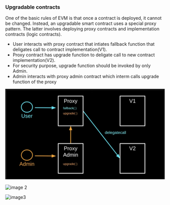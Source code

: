 ### Upgradable contracts

One of the basic rules of EVM is that once a contract is deployed, it cannot be changed. Instead, an upgradable smart contract uses a special proxy pattern. The latter involves deploying proxy contracts and implementation contracts (logic contracts).

- User interacts with proxy contract that intiates fallback function that deligates call to contract implementation(V1).
- Proxy contract has upgrade function to deligate call to new contract implementation(V2).
- For security purpose, upgrade function should be invoked by only Admin.
- Admin interacts with proxy admin contract which interm calls upgrade function of the proxy

![image 1](https://raw.githubusercontent.com/chandrakumarreddy/upgradeable--smart-contract/master/images/Screenshot%202022-04-16%20at%207.09.59%20PM.png)

![image 2](https://i0.wp.com/blog.openzeppelin.com/wp-content/uploads/2020/09/graph-04.png?resize=840%2C420&ssl=1)

![image3](https://res.cloudinary.com/practicaldev/image/fetch/s--nGhnsYS9--/c_limit%2Cf_auto%2Cfl_progressive%2Cq_auto%2Cw_880/https://dev-to-uploads.s3.amazonaws.com/uploads/articles/84bmjpjdb8d7rbc4szqc.png)
